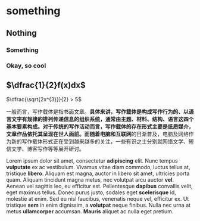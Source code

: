 # something

## Nothing

### Something

### Okay, so cool

## $\dfrac{1}{2}f(x)dx$

$\dfrac{\sqrt{2x^{3}}}{2} > 5$

一般而言，写作载体是指书面文章。**具体来讲，写作载体是构成写作行为的、以语言文字有规律的排列传递信息的组织系统，通常由主题、材料、结构、语言这四个基本要素构成。**对于传统的写作活动而言，写作载体的存在形式主要是纸质媒介，文章作品依托其呈现在世人面前。而随着**电脑和互联网**的日渐普及，电脑及网络作为新的写作载体形式正在受到越来越多的关注，一些有识之士分别就网络文学、短信文学、博客写作等等展开研讨。

Lorem ipsum dolor sit amet, consectetur **adipiscing** elit. Nunc tempus **vulputate** ex ac vestibulum. Vivamus vitae diam commodo, luctus tellus at, tristique **libero**. Aliquam est magna, auctor in libero sit amet, ultricies porta quam. Aliquam tincidunt magna metus, nec volutpat arcu auctor **vel**. Aenean vel sagittis leo, eu efficitur est. Pellentesque **dapibus** convallis velit, eget maximus tellus. Donec purus justo, sodales eget **scelerisque** id, molestie at enim. Sed eu nisl faucibus, venenatis neque vel, efficitur ex. Ut tristique **sem** in enim dignissim, a **volutpat** neque finibus. Nulla nec urna at metus **ullamcorper** accumsan. **Mauris** aliquet ac nulla eget pretium.
